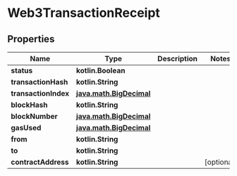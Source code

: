 
# Web3TransactionReceipt

## Properties
Name | Type | Description | Notes
------------ | ------------- | ------------- | -------------
**status** | **kotlin.Boolean** |  | 
**transactionHash** | **kotlin.String** |  | 
**transactionIndex** | [**java.math.BigDecimal**](java.math.BigDecimal.md) |  | 
**blockHash** | **kotlin.String** |  | 
**blockNumber** | [**java.math.BigDecimal**](java.math.BigDecimal.md) |  | 
**gasUsed** | [**java.math.BigDecimal**](java.math.BigDecimal.md) |  | 
**from** | **kotlin.String** |  | 
**to** | **kotlin.String** |  | 
**contractAddress** | **kotlin.String** |  |  [optional]




